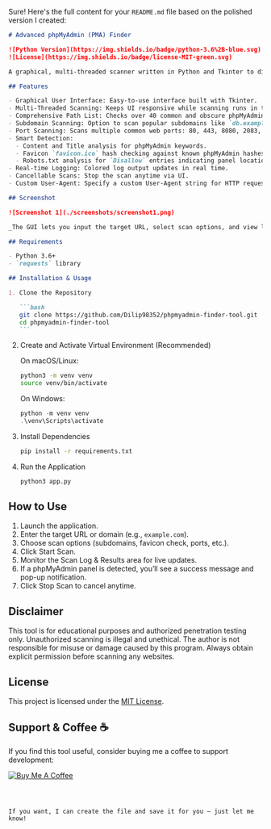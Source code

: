 Sure! Here's the full content for your `README.md` file based on the polished version I created:

````markdown
# Advanced phpMyAdmin (PMA) Finder

![Python Version](https://img.shields.io/badge/python-3.6%2B-blue.svg)  
![License](https://img.shields.io/badge/license-MIT-green.svg)

A graphical, multi-threaded scanner written in Python and Tkinter to discover hidden or non-standard phpMyAdmin login panels on web servers. This tool uses a combination of techniques for a comprehensive and efficient search.

## Features

- Graphical User Interface: Easy-to-use interface built with Tkinter.
- Multi-Threaded Scanning: Keeps UI responsive while scanning runs in the background.
- Comprehensive Path List: Checks over 40 common and obscure phpMyAdmin paths.
- Subdomain Scanning: Option to scan popular subdomains like `db.example.com` or `mysql.example.com`.
- Port Scanning: Scans multiple common web ports: 80, 443, 8080, 2083, 10000.
- Smart Detection:
  - Content and Title analysis for phpMyAdmin keywords.
  - Favicon `favicon.ico` hash checking against known phpMyAdmin hashes.
  - Robots.txt analysis for `Disallow` entries indicating panel locations.
- Real-time Logging: Colored log output updates in real time.
- Cancellable Scans: Stop the scan anytime via UI.
- Custom User-Agent: Specify a custom User-Agent string for HTTP requests.

## Screenshot

![Screenshot 1](./screenshots/screenshot1.png)

_The GUI lets you input the target URL, select scan options, and view live logs._

## Requirements

- Python 3.6+
- `requests` library

## Installation & Usage

1. Clone the Repository

   ```bash
   git clone https://github.com/Dilip98352/phpmyadmin-finder-tool.git
   cd phpmyadmin-finder-tool
   ```
````

2. Create and Activate Virtual Environment (Recommended)

   On macOS/Linux:

   ```bash
   python3 -m venv venv
   source venv/bin/activate
   ```

   On Windows:

   ```powershell
   python -m venv venv
   .\venv\Scripts\activate
   ```

3. Install Dependencies

   ```bash
   pip install -r requirements.txt
   ```

4. Run the Application

   ```bash
   python3 app.py
   ```

## How to Use

1. Launch the application.
2. Enter the target URL or domain (e.g., `example.com`).
3. Choose scan options (subdomains, favicon check, ports, etc.).
4. Click Start Scan.
5. Monitor the Scan Log & Results area for live updates.
6. If a phpMyAdmin panel is detected, you’ll see a success message and pop-up notification.
7. Click Stop Scan to cancel anytime.

## Disclaimer

This tool is for educational purposes and authorized penetration testing only. Unauthorized scanning is illegal and unethical. The author is not responsible for misuse or damage caused by this program. Always obtain explicit permission before scanning any websites.

## License

This project is licensed under the [MIT License](LICENSE).

## Support & Coffee ☕️

If you find this tool useful, consider buying me a coffee to support development:

[![Buy Me A Coffee](https://img.shields.io/badge/Buy_Me_A_Coffee-FF813F?style=flat&logo=buy-me-a-coffee&logoColor=white)](https://www.buymeacoffee.com/dilip)

```



If you want, I can create the file and save it for you — just let me know!
```

